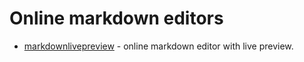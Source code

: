 # Online markdown editors 
* [markdownlivepreview](https://markdownlivepreview.com/) - online markdown editor with live preview.
